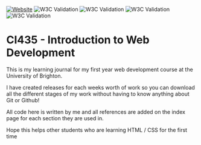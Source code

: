[![Website](https://img.shields.io/website?down_message=DOWN&label=WEBSITE%20IS&style=for-the-badge&up_message=UP&url=https%3A%2F%2Fjb2139.brighton.domains%2Fci435)](https://jb2139.brighton.domains/ci435)
![W3C Validation](https://img.shields.io/w3c-validation/default?label=INDEX&style=for-the-badge&targetUrl=https%3A%2F%2Fjb2139.brighton.domains%2Fci435%2Findex.html)
![W3C Validation](https://img.shields.io/w3c-validation/default?label=TUTORIAL&style=for-the-badge&targetUrl=https%3A%2F%2Fjb2139.brighton.domains%2Fci435%2Ftutorial.html)
![W3C Validation](https://img.shields.io/w3c-validation/default?label=CONTACT&style=for-the-badge&targetUrl=https%3A%2F%2Fjb2139.brighton.domains%2Fci435%2Fcontact.html)
![W3C Validation](https://img.shields.io/w3c-validation/default?label=CSS&style=for-the-badge&targetUrl=https%3A%2F%2Fjb2139.brighton.domains%2Fci435%2Fcss%2Fstylesheet.css)

# CI435 - Introduction to Web Development

This is my learning journal for my first year web development course at the University of Brighton.

I have created releases for each weeks worth of work so you can download all the different stages of my work without having to know anything about Git or Github!

All code here is written by me and all references are added on the index page for each section they are used in.

Hope this helps other students who are learning HTML / CSS for the first time
